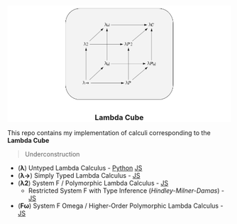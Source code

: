 <div align="center" style="background-color:white"/>
<img src="./LambdaCube.png" height="215em" width="250em"/>

### Lambda Cube

</div>

This repo contains my implementation of calculi corresponding to the **Lambda Cube**
> Underconstruction

* (**λ**) Untyped Lambda Calculus - [Python]() [JS](https://github.com/archanpatkar/ulc)
* (**λ→**) Simply Typed Lambda Calculus - [JS](https://github.com/archanpatkar/styla)
* (**λ2**) System F / Polymorphic Lambda Calculus - [JS](https://github.com/archanpatkar/systemF)
  * Restricted System F with Type Inference (*Hindley-Milner-Damas*) - [JS](https://github.com/archanpatkar/hml)
* (**Fω**) System F Omega / Higher-Order Polymorphic Lambda Calculus - [JS](https://github.com/archanpatkar/omega)

